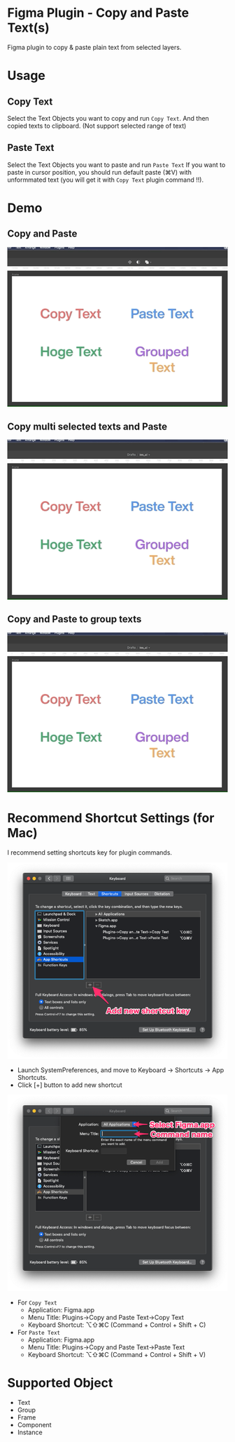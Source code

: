 # Figma Plugin - Copy and Paste Text(s)
Figma plugin to copy &amp; paste plain text from selected layers.

# Usage
## Copy Text
Select the Text Objects you want to copy and run `Copy Text`.
And then copied texts to clipboard.
(Not support selected range of text)

## Paste Text
Select the Text Objects you want to paste and run `Paste Text`
If you want to paste in cursor position, you should run default paste (⌘V) with unformmated text (you will get it with `Copy Text` plugin command !!).

# Demo
## Copy and Paste
![Copy and Paste](images/demo-copy_and_paste.gif)

## Copy multi selected texts and Paste
![Copy and Paste](images/demo-copy_multi_texts_and_paste.gif)

## Copy and Paste to group texts
![Copy and Paste](images/demo-copy_and_group_texts.gif)

# Recommend Shortcut Settings (for Mac)
I recommend setting shortcuts key for plugin commands.

![shortcut guide 1](images/shortcut_guide1.png)

- Launch SystemPreferences, and move to Keyboard -> Shortcuts -> App Shortcuts.
- Click [+] button to add new shortcut

![shortcut guide 1](images/shortcut_guide2.png)

- For `Copy Text`
    - Application: Figma.app
    - Menu Title: Plugins->Copy and Paste Text->Copy Text
    - Keyboard Shortcut: ⌥⇧⌘C (Command + Control + Shift + C)
- For `Paste Text`
    - Application: Figma.app
    - Menu Title: Plugins->Copy and Paste Text->Paste Text
    - Keyboard Shortcut: ⌥⇧⌘C (Command + Control + Shift + V)


# Supported Object
- Text
- Group
- Frame
- Component
- Instance
